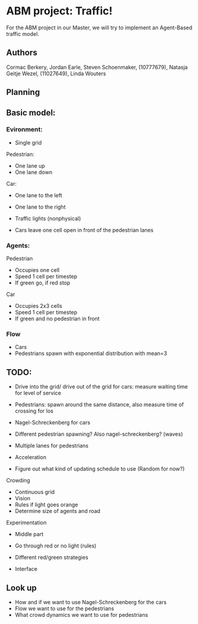 # ABM project: Traffic!
For the ABM project in our Master, we will try to implement an Agent-Based traffic model.

## Authors
Cormac Berkery,
Jordan Earle,
Steven Schoenmaker, (10777679),
Natasja Geitje Wezel, (11027649),
Linda Wouters

## Planning
## Basic model:
### Evironment:
* Single grid

Pedestrian:
* One lane up
* One lane down

Car:
* One lane to the left
* One lane to the right

* Traffic lights (nonphysical)
* Cars leave one cell open in front of the pedestrian lanes


### Agents:
Pedestrian
* Occupies one cell
* Speed 1 cell per timestep
* If green go, if red stop

Car
* Occupies 2x3 cells
* Speed 1 cell per timestep
* If green and no pedestrian in front

### Flow
* Cars
* Pedestrians spawn with exponential distribution with mean=3



## TODO:
- Drive into the grid/ drive out of the grid for cars: measure waiting time for level of service
- Pedestrians: spawn around the same distance, also measure time of crossing for los

- Nagel-Schreckenberg for cars
- Different pedestrian spawning? Also nagel-schreckenberg? (waves)
- Multiple lanes for pedestrians
- Acceleration

- Figure out what kind of updating schedule to use (Random for now?)

Crowding
- Continuous grid
- Vision
- Rules if light goes orange
- Determine size of agents and road


Experimentation
- Middle part
- Go through red or no light (rules)
- Different red/green strategies

- Interface

## Look up
- How and if we want to use Nagel-Schreckenberg for the cars
- Flow we want to use for the pedestrians
- What crowd dynamics we want to use for pedestrians
